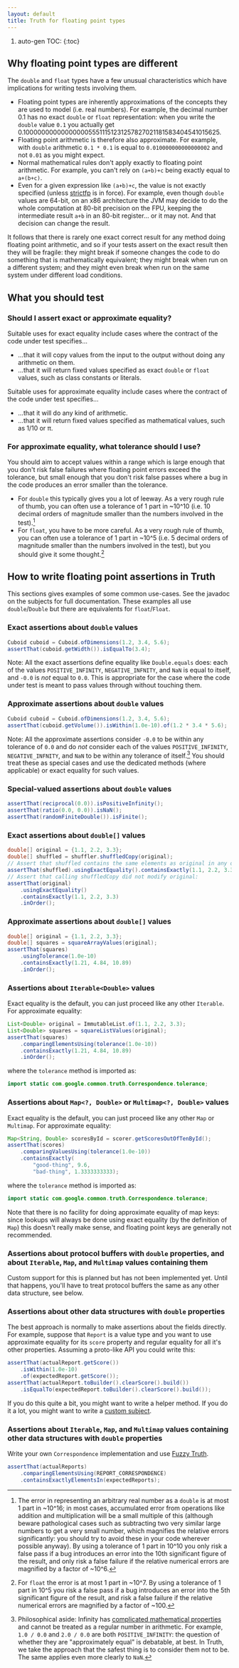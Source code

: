```yaml
---
layout: default
title: Truth for floating point types
---
```


1. auto-gen TOC:
{:toc}

## Why floating point types are different

The `double` and `float` types have a few unusual characteristics which have
implications for writing tests involving them.

*   Floating point types are inherently approximations of the concepts they are
    used to model (i.e. real numbers). For example, the decimal number 0.1 has
    no exact `double` or `float` representation: when you write the `double`
    value `0.1` you actually get
    0.1000000000000000055511151231257827021181583404541015625.
*   Floating point arithmetic is therefore also approximate. For example, with
    `double` arithmetic `0.1 * 0.1` is equal to `0.010000000000000002` and not
    `0.01` as you might expect.
*   Normal mathematical rules don't apply exactly to floating point arithmetic.
    For example, you can't rely on `(a+b)+c` being exactly equal to `a+(b+c)`.
*   Even for a given expression like `(a+b)+c`, the value is not exactly
    specified (unless [strictfp][strictfp definition] is in force). For example,
    even though `double` values are 64-bit, on an x86 architecture the JVM may
    decide to do the whole computation at 80-bit precision on the FPU, keeping
    the intermediate result `a+b` in an 80-bit register… or it may not. And that
    decision can change the result.

[strictfp definition]: https://docs.oracle.com/javase/specs/jls/se8/html/jls-15.html#jls-15.4

It follows that there is rarely one exact correct result for any method doing
floating point arithmetic, and so if your tests assert on the exact result then
they will be fragile: they might break if someone changes the code to do
something that is mathematically equivalent; they might break when run on a
different system; and they might even break when run on the same system under
different load conditions.

## What you should test

### Should I assert exact or approximate equality?

Suitable uses for exact equality include cases where the contract of the code
under test specifies...

*   ...that it will copy values from the input to the output without doing any
    arithmetic on them.
*   ...that it will return fixed values specified as exact `double` or `float`
    values, such as class constants or literals.

Suitable uses for approximate equality include cases where the contract of the
code under test specifies...

*   ...that it will do any kind of arithmetic.
*   ...that it will return fixed values specified as mathematical values, such
    as 1/10 or π.

### For approximate equality, what tolerance should I use?

You should aim to accept values within a range which is large enough that you
don't risk false failures where floating point errors exceed the tolerance, but
small enough that you don't risk false passes where a bug in the code produces
an error smaller than the tolerance.

*   For `double` this typically gives you a lot of leeway. As a very rough rule
    of thumb, you can often use a tolerance of 1 part in ~10^10 (i.e. 10 decimal
    orders of magnitude smaller than the numbers involved in the
    test).[^why-double-tolerance]
*   For `float`, you have to be more careful. As a very rough rule of thumb, you
    can often use a tolerance of 1 part in ~10^5 (i.e. 5 decimal orders of
    magnitude smaller than the numbers involved in the test), but you should
    give it some thought.[^why-float-tolerance]

[^why-double-tolerance]: The error in representing an arbitrary real number as a
    `double` is at most 1 part in ~10^16; in most cases,
    accumulated error from operations like addition and
    multiplication will be a small multiple of this
    (although beware pathological cases such as subtracting
    two very similar large numbers to get a very small
    number, which magnifies the relative errors
    significantly: you should try to avoid these in your
    code wherever possible anyway). By using a tolerance of
    1 part in 10^10 you only risk a false pass if a bug
    introduces an error into the 10th significant figure of
    the result, and only risk a false failure if the
    relative numerical errors are magnified by a factor of
    ~10^6.

[^why-float-tolerance]: For `float` the error is at most 1 part in ~10^7. By
    using a tolerance of 1 part in 10^5 you risk a false
    pass if a bug introduces an error into the 5th
    significant figure of the result, and risk a false
    failure if the relative numerical errors are magnified
    by a factor of ~100.

## How to write floating point assertions in Truth

This sections gives examples of some common use-cases. See the javadoc on the
subjects for full documentation. These examples all use `double`/`Double` but
there are equivalents for `float`/`Float`.

### Exact assertions about `double` values

```java
Cuboid cuboid = Cuboid.ofDimensions(1.2, 3.4, 5.6);
assertThat(cuboid.getWidth()).isEqualTo(3.4);
```

Note: All the exact assertions define equality like `Double.equals` does: each
of the values `POSITIVE_INFINITY`, `NEGATIVE_INFNITY`, and `NaN` is equal to
itself, and `-0.0` is *not* equal to `0.0`. This is appropriate for the case
where the code under test is meant to pass values through without touching them.

### Approximate assertions about `double` values

```java
Cuboid cuboid = Cuboid.ofDimensions(1.2, 3.4, 5.6);
assertThat(cuboid.getVolume()).isWithin(1.0e-10).of(1.2 * 3.4 * 5.6);
```

Note: All the approximate assertions consider `-0.0` to be within any tolerance
of `0.0` and do *not* consider each of the values `POSITIVE_INFINITY`,
`NEGATIVE_INFNITY`, and `NaN` to be within any tolerance of
itself.[^infinity-philosophy] You should treat these as special cases and use
the dedicated methods (where applicable) or exact equality for such values.

[^infinity-philosophy]: Philosophical aside: Infinity has [complicated
    mathematical
    properties](https://en.wikipedia.org/wiki/Infinity#Mathematics)
    and cannot be treated as a regular number in arithmetic.
    For example, `1.0 / 0.0` and `2.0 / 0.0` are both
    `POSITIVE_INFINITY`: the question of whether they are
    "approximately equal" is debatable, at best. In Truth,
    we take the approach that the safest thing is to
    consider them not to be. The same applies even more
    clearly to `NaN`.

### Special-valued assertions about `double` values

```java
assertThat(reciprocal(0.0)).isPositiveInfinity();
assertThat(ratio(0.0, 0.0)).isNaN();
assertThat(randomFiniteDouble()).isFinite();
```

### Exact assertions about `double[]` values

```java
double[] original = {1.1, 2.2, 3.3};
double[] shuffled = shuffler.shuffledCopy(original);
// Assert that shuffled contains the same elements as original in any order:
assertThat(shuffled).usingExactEquality().containsExactly(1.1, 2.2, 3.3);
// Assert that calling shuffledCopy did not modify original:
assertThat(original)
    .usingExactEquality()
    .containsExactly(1.1, 2.2, 3.3)
    .inOrder();
```

### Approximate assertions about `double[]` values

```java
double[] original = {1.1, 2.2, 3.3};
double[] squares = squareArrayValues(original);
assertThat(squares)
    .usingTolerance(1.0e-10)
    .containsExactly(1.21, 4.84, 10.89)
    .inOrder();
```

### Assertions about `Iterable<Double>` values

Exact equality is the default, you can just proceed like any other `Iterable`.
For approximate equality:

```java
List<Double> original = ImmutableList.of(1.1, 2.2, 3.3);
List<Double> squares = squareListValues(original);
assertThat(squares)
    .comparingElementsUsing(tolerance(1.0e-10))
    .containsExactly(1.21, 4.84, 10.89)
    .inOrder();
```

where the `tolerance` method is imported as:

```java
import static com.google.common.truth.Correspondence.tolerance;
```

### Assertions about `Map<?, Double>` or `Multimap<?, Double>` values

Exact equality is the default, you can just proceed like any other `Map` or
`Multimap`. For approximate equality:

```java
Map<String, Double> scoresById = scorer.getScoresOutOfTenById();
assertThat(scores)
    .comparingValuesUsing(tolerance(1.0e-10))
    .containsExactly(
        "good-thing", 9.6,
        "bad-thing", 1.3333333333);
```

where the `tolerance` method is imported as:

```java
import static com.google.common.truth.Correspondence.tolerance;
```

Note that there is no facility for doing approximate equality of map keys: since
lookups will always be done using exact equality (by the definition of `Map`)
this doesn't really make sense, and floating point keys are generally not
recommended.

### Assertions about protocol buffers with `double` properties, and about `Iterable`, `Map`, and `Multimap` values containing them

Custom support for this is planned but has not been implemented yet. Until that
happens, you'll have to treat protocol buffers the same as any other data
structure, see below.

### Assertions about other data structures with `double` properties

The best approach is normally to make assertions about the fields directly. For
example, suppose that `Report` is a value type and you want to use approximate
equality for its `score` property and regular equality for all it's other
properties. Assuming a proto-like API you could write this:

```java
assertThat(actualReport.getScore())
    .isWithin(1.0e-10)
    .of(expectedReport.getScore());
assertThat(actualReport.toBuilder().clearScore().build())
    .isEqualTo(expectedReport.toBuilder().clearScore().build());
```


If you do this quite a bit, you might want to write a helper method. If you do
it a lot, you might want to write a [custom subject](extension.md).

### Assertions about `Iterable`, `Map`, and `Multimap` values containing other data structures with `double` properties

Write your own `Correspondence` implementation and use [Fuzzy Truth](fuzzy.md).


```java
assertThat(actualReports)
    .comparingElementsUsing(REPORT_CORRESPONDENCE)
    .containsExactlyElementsIn(expectedReports);
```
